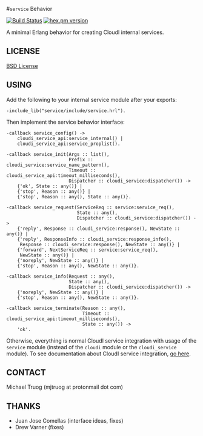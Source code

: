 #`service` Behavior

[![Build Status](https://secure.travis-ci.org/CloudI/service.png?branch=master)](http://travis-ci.org/CloudI/service)
[![hex.pm version](https://img.shields.io/hexpm/v/service.svg)](https://hex.pm/packages/service)

A minimal Erlang behavior for creating CloudI internal services.

## LICENSE

[BSD License](https://github.com/CloudI/CloudI/blob/master/src/LICENSE)

## USING

Add the following to your internal service module after your exports:

    -include_lib("service/include/service.hrl").

Then implement the service behavior interface:

    -callback service_config() ->
        cloudi_service_api:service_internal() |
        cloudi_service_api:service_proplist().
    
    -callback service_init(Args :: list(),
                           Prefix :: cloudi_service:service_name_pattern(),
                           Timeout :: cloudi_service_api:timeout_milliseconds(),
                           Dispatcher :: cloudi_service:dispatcher()) ->
        {'ok', State :: any()} |
        {'stop', Reason :: any()} |
        {'stop', Reason :: any(), State :: any()}.
    
    -callback service_request(ServiceReq :: service:service_req(),
                              State :: any(),
                              Dispatcher :: cloudi_service:dispatcher()) ->
        {'reply', Response :: cloudi_service:response(), NewState :: any()} |
        {'reply', ResponseInfo :: cloudi_service:response_info(),
         Response :: cloudi_service:response(), NewState :: any()} |
        {'forward', NextServiceReq :: service:service_req(),
         NewState :: any()} |
        {'noreply', NewState :: any()} |
        {'stop', Reason :: any(), NewState :: any()}.
    
    -callback service_info(Request :: any(),
                           State :: any(),
                           Dispatcher :: cloudi_service:dispatcher()) ->
        {'noreply', NewState :: any()} |
        {'stop', Reason :: any(), NewState :: any()}.
    
    -callback service_terminate(Reason :: any(),
                                Timeout :: cloudi_service_api:timeout_milliseconds(),
                                State :: any()) ->
        'ok'.

Otherwise, everything is normal CloudI service integration with usage
of the `service` module (instead of the `cloudi` module or the
`cloudi_service` module).  To see documentation about CloudI service
integration, [go here](https://github.com/CloudI/CloudI#integration).

## CONTACT

Michael Truog (mjtruog at protonmail dot com)

## THANKS

* Juan Jose Comellas (interface ideas, fixes)
* Drew Varner (fixes)

